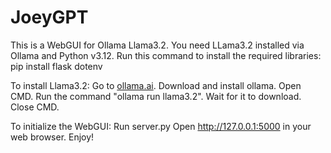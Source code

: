 # JoeyGPT
This is a WebGUI for Ollama Llama3.2. You need LLama3.2 installed via Ollama and Python v3.12.
Run this command to install the required libraries: pip install flask dotenv

To install Llama3.2:
  Go to [ollama.ai](https://ollama.com/download).
  Download and install ollama.
  Open CMD.
  Run the command "ollama run llama3.2".
  Wait for it to download.
  Close CMD.

To initialize the WebGUI:
  Run server.py
  Open http://127.0.0.1:5000 in your web browser.
  Enjoy!
